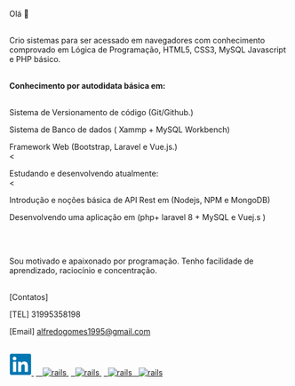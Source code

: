 Olá 👋


<br/>Crio sistemas para ser acessado em navegadores com conhecimento comprovado em Lógica de Programação, HTML5, CSS3, MySQL Javascript e PHP básico.

<br/><b>Conhecimento por autodidata básica em:</b><br/><br/>

Sistema de Versionamento de código (Git/Github.)

Sistema de Banco de dados ( Xammp + MySQL Workbench)

Framework Web (Bootstrap, Laravel e Vue.js.)<br/><

Estudando e desenvolvendo atualmente:<br/><

Introdução e noções básica de API Rest em (Nodejs, NPM e MongoDB)

Desenvolvendo uma aplicação em (php+ laravel 8 + MySQL e Vuej.s )

<br/><br/>

Sou motivado e apaixonado por programação. Tenho facilidade de aprendizado, raciocínio e concentração. <br/><br/>        
          
          
[Contatos] <br/>


[TEL] 31995358198

[Email] alfredogomes1995@gmail.com<br/>


<br/><a href="https://www.linkedin.com/in/alfredo1995/" target="_blank">
<img src="https://raw.githubusercontent.com/devicons/devicon/master/icons/linkedin/linkedin-original.svg" alt="rails" width="40" height="40" style="max-width: 100%;"></img>
</a>&nbsp;<a href="https://www.youtube.com/channel/UCXKSo8RSfVmrawXleZ-_arg" target="_blank">
&nbsp;&nbsp;<img src="https://www.flaticon.com/svg/vstatic/svg/174/174883.svg?token=exp=1615312579~hmac=42c0175e7f35ffe5f6fc857de58846c4" alt="rails" width="40" height="40" style="max-width: 100%;"></img>
</a>&nbsp;<a href="https://www.instagram.com/alfredogomesss/" target="_blank">&nbsp;
<img src="https://www.flaticon.com/svg/vstatic/svg/1409/1409946.svg?token=exp=1615312992~hmac=d2ec1daf0b905d8ffc5218d656f85969" alt="rails" width="40" height="40" style="max-width: 100%;"></img>
</a>&nbsp;<a href="https://www.facebook.com/alfredo.gomespereira.1" target="_blank">
&nbsp;<img src="https://www.flaticon.com/svg/vstatic/svg/733/733547.svg?token=exp=1615313269~hmac=4ba27d907f2067fbdeac750d32704e10" alt="rails" width="40" height="40" style="max-width: 100%;"></img>
</a><a href="https://my.indeed.com/p/alfredog-52cnbyc" target="_blank">&nbsp;&nbsp;<img src="https://play-lh.googleusercontent.com/_sJ-ST-crO8lxIzTv44xv_hiZvA6X7X2-8jSjhha2RfYcGSgACRod38yA6dfmcJHy_M" alt="rails" width="40" height="40" style="max-width: 100%;"></img>
</a>
